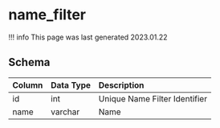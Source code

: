 # name_filter

!!! info
	This page was last generated 2023.01.22

## Schema

| Column | Data Type | Description |
| :--- | :--- | :--- |
| id | int | Unique Name Filter Identifier |
| name | varchar | Name |

